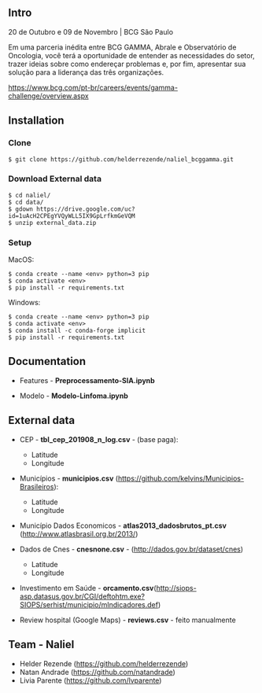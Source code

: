 ## Intro

20 de Outubro e 09 de Novembro | BCG São Paulo

Em uma parceria inédita entre BCG GAMMA, Abrale e Observatório de Oncologia, você terá a oportunidade de entender as necessidades do setor, trazer ideias sobre como endereçar problemas e, por fim, apresentar sua solução para a liderança das três organizações.


https://www.bcg.com/pt-br/careers/events/gamma-challenge/overview.aspx


## Installation

### Clone

```shell
$ git clone https://github.com/helderrezende/naliel_bcggamma.git
```

### Download External data

```shell
$ cd naliel/
$ cd data/
$ gdown https://drive.google.com/uc?id=1uAcH2CPEgYVQyWLL5IX9GpLrfkmGeVQM
$ unzip external_data.zip
```


### Setup

MacOS:

```shell
$ conda create --name <env> python=3 pip
$ conda activate <env>
$ pip install -r requirements.txt
```

Windows:


```shell
$ conda create --name <env> python=3 pip
$ conda activate <env>
$ conda install -c conda-forge implicit
$ pip install -r requirements.txt
```

## Documentation

* Features - **Preprocessamento-SIA.ipynb**

* Modelo - **Modelo-Linfoma.ipynb**

      
## External data

* CEP - **tbl_cep_201908_n_log.csv** - (base paga):
  * Latitude
  * Longitude

* Municípios - **municipios.csv** (https://github.com/kelvins/Municipios-Brasileiros):
  * Latitude
  * Longitude
  
* Município Dados Economicos - **atlas2013_dadosbrutos_pt.csv** (http://www.atlasbrasil.org.br/2013/)
  
* Dados de Cnes - **cnesnone.csv** - (http://dados.gov.br/dataset/cnes)
   * Latitude
   * Longitude

* Investimento em Saúde - **orcamento.csv**(http://siops-asp.datasus.gov.br/CGI/deftohtm.exe?SIOPS/serhist/municipio/mIndicadores.def)

* Review hospital (Google Maps) - **reviews.csv** - feito manualmente


## Team - Naliel

* Helder Rezende (https://github.com/helderrezende)
* Natan Andrade (https://github.com/natandrade)
* Livia Parente (https://github.com/lvparente)
